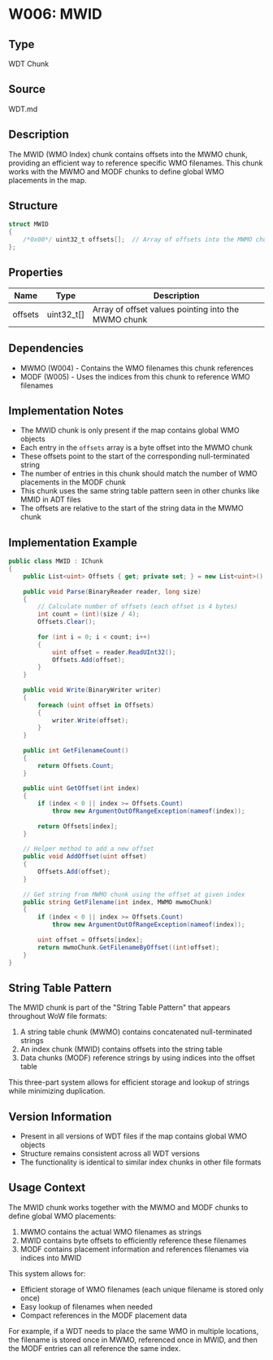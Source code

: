 # W006: MWID

## Type
WDT Chunk

## Source
WDT.md

## Description
The MWID (WMO Index) chunk contains offsets into the MWMO chunk, providing an efficient way to reference specific WMO filenames. This chunk works with the MWMO and MODF chunks to define global WMO placements in the map.

## Structure
```csharp
struct MWID
{
    /*0x00*/ uint32_t offsets[];  // Array of offsets into the MWMO chunk
};
```

## Properties
| Name | Type | Description |
|------|------|-------------|
| offsets | uint32_t[] | Array of offset values pointing into the MWMO chunk |

## Dependencies
- MWMO (W004) - Contains the WMO filenames this chunk references
- MODF (W005) - Uses the indices from this chunk to reference WMO filenames

## Implementation Notes
- The MWID chunk is only present if the map contains global WMO objects
- Each entry in the `offsets` array is a byte offset into the MWMO chunk
- These offsets point to the start of the corresponding null-terminated string
- The number of entries in this chunk should match the number of WMO placements in the MODF chunk
- This chunk uses the same string table pattern seen in other chunks like MMID in ADT files
- The offsets are relative to the start of the string data in the MWMO chunk

## Implementation Example
```csharp
public class MWID : IChunk
{
    public List<uint> Offsets { get; private set; } = new List<uint>();
    
    public void Parse(BinaryReader reader, long size)
    {
        // Calculate number of offsets (each offset is 4 bytes)
        int count = (int)(size / 4);
        Offsets.Clear();
        
        for (int i = 0; i < count; i++)
        {
            uint offset = reader.ReadUInt32();
            Offsets.Add(offset);
        }
    }
    
    public void Write(BinaryWriter writer)
    {
        foreach (uint offset in Offsets)
        {
            writer.Write(offset);
        }
    }
    
    public int GetFilenameCount()
    {
        return Offsets.Count;
    }
    
    public uint GetOffset(int index)
    {
        if (index < 0 || index >= Offsets.Count)
            throw new ArgumentOutOfRangeException(nameof(index));
            
        return Offsets[index];
    }
    
    // Helper method to add a new offset
    public void AddOffset(uint offset)
    {
        Offsets.Add(offset);
    }
    
    // Get string from MWMO chunk using the offset at given index
    public string GetFilename(int index, MWMO mwmoChunk)
    {
        if (index < 0 || index >= Offsets.Count)
            throw new ArgumentOutOfRangeException(nameof(index));
            
        uint offset = Offsets[index];
        return mwmoChunk.GetFilenameByOffset((int)offset);
    }
}
```

## String Table Pattern
The MWID chunk is part of the "String Table Pattern" that appears throughout WoW file formats:
1. A string table chunk (MWMO) contains concatenated null-terminated strings
2. An index chunk (MWID) contains offsets into the string table
3. Data chunks (MODF) reference strings by using indices into the offset table

This three-part system allows for efficient storage and lookup of strings while minimizing duplication.

## Version Information
- Present in all versions of WDT files if the map contains global WMO objects
- Structure remains consistent across all WDT versions
- The functionality is identical to similar index chunks in other file formats

## Usage Context
The MWID chunk works together with the MWMO and MODF chunks to define global WMO placements:

1. MWMO contains the actual WMO filenames as strings
2. MWID contains byte offsets to efficiently reference these filenames
3. MODF contains placement information and references filenames via indices into MWID

This system allows for:
- Efficient storage of WMO filenames (each unique filename is stored only once)
- Easy lookup of filenames when needed
- Compact references in the MODF placement data

For example, if a WDT needs to place the same WMO in multiple locations, the filename is stored once in MWMO, referenced once in MWID, and then the MODF entries can all reference the same index. 